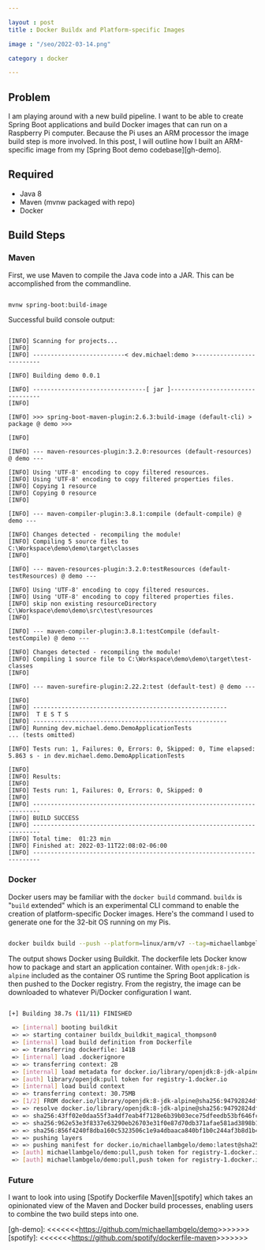 ```yaml
---

layout : post
title : Docker Buildx and Platform-specific Images

image : "/seo/2022-03-14.png"

category : docker

---
```


## Problem

I am playing around with a new build pipeline. I want to be able to create Spring Boot applications and build Docker images that can run on a Raspberry Pi computer. Because the Pi uses an ARM processor the image build step is more involved. In this post, I will outline how I built an ARM-specific image from my [Spring Boot demo codebase][gh-demo].

## Required

- Java 8
- Maven (mvnw packaged with repo)
- Docker

## Build Steps

### Maven

First, we use Maven to compile the Java code into a JAR. This can be accomplished from the commandline.

```bash

mvnw spring-boot:build-image

```

Successful build console output:

```log

[INFO] Scanning for projects...
[INFO]
[INFO] --------------------------< dev.michael:demo >--------------------------

[INFO] Building demo 0.0.1

[INFO] --------------------------------[ jar ]---------------------------------
[INFO]

[INFO] >>> spring-boot-maven-plugin:2.6.3:build-image (default-cli) > package @ demo >>>

[INFO]

[INFO] --- maven-resources-plugin:3.2.0:resources (default-resources) @ demo ---

[INFO] Using 'UTF-8' encoding to copy filtered resources.
[INFO] Using 'UTF-8' encoding to copy filtered properties files.
[INFO] Copying 1 resource
[INFO] Copying 0 resource
[INFO]

[INFO] --- maven-compiler-plugin:3.8.1:compile (default-compile) @ demo ---

[INFO] Changes detected - recompiling the module!
[INFO] Compiling 5 source files to C:\Workspace\demo\demo\target\classes
[INFO]

[INFO] --- maven-resources-plugin:3.2.0:testResources (default-testResources) @ demo ---

[INFO] Using 'UTF-8' encoding to copy filtered resources.
[INFO] Using 'UTF-8' encoding to copy filtered properties files.
[INFO] skip non existing resourceDirectory C:\Workspace\demo\demo\src\test\resources
[INFO]

[INFO] --- maven-compiler-plugin:3.8.1:testCompile (default-testCompile) @ demo ---

[INFO] Changes detected - recompiling the module!
[INFO] Compiling 1 source file to C:\Workspace\demo\demo\target\test-classes
[INFO]

[INFO] --- maven-surefire-plugin:2.22.2:test (default-test) @ demo ---

[INFO]
[INFO] -------------------------------------------------------
[INFO]  T E S T S
[INFO] -------------------------------------------------------
[INFO] Running dev.michael.demo.DemoApplicationTests
... (tests omitted)

[INFO] Tests run: 1, Failures: 0, Errors: 0, Skipped: 0, Time elapsed: 5.863 s - in dev.michael.demo.DemoApplicationTests

[INFO]
[INFO] Results:
[INFO]
[INFO] Tests run: 1, Failures: 0, Errors: 0, Skipped: 0
[INFO]
[INFO] ------------------------------------------------------------------------
[INFO] BUILD SUCCESS
[INFO] ------------------------------------------------------------------------
[INFO] Total time:  01:23 min
[INFO] Finished at: 2022-03-11T22:08:02-06:00
[INFO] ------------------------------------------------------------------------

```

### Docker

Docker users may be familiar with the `docker build` command. `buildx` is "`build` extended" which is an experimental CLI command to enable the creation of platform-specific Docker images. Here's the command I used to generate one for the 32-bit OS running on my Pis.

```bash

docker buildx build --push --platform=linux/arm/v7 --tag=michaellambgelo/demo:latest .

```

The output shows Docker using Buildkit. The dockerfile lets Docker know how to package and start an application container. With `openjdk:8-jdk-alpine` included as the container OS runtime the Spring Boot application is then pushed to the Docker registry. From the registry, the image can be downloaded to whatever Pi/Docker configuration I want.

```bash

[+] Building 38.7s (11/11) FINISHED

 => [internal] booting buildkit                                                                                                                                                                                         1.5s
 => => starting container buildx_buildkit_magical_thompson0                                                                                                                                                             1.5s
 => [internal] load build definition from Dockerfile                                                                                                                                                                    0.1s
 => => transferring dockerfile: 141B                                                                                                                                                                                    0.0s
 => [internal] load .dockerignore                                                                                                                                                                                       0.1s
 => => transferring context: 2B                                                                                                                                                                                         0.0s
 => [internal] load metadata for docker.io/library/openjdk:8-jdk-alpine                                                                                                                                                 3.1s
 => [auth] library/openjdk:pull token for registry-1.docker.io                                                                                                                                                          0.0s
 => [internal] load build context                                                                                                                                                                                       0.8s
 => => transferring context: 30.75MB                                                                                                                                                                                    0.7s
 => [1/2] FROM docker.io/library/openjdk:8-jdk-alpine@sha256:94792824df2df33402f201713f932b58cb9de94a0cd524164a0f2283343547b3                                                                                           7.1s
 => => resolve docker.io/library/openjdk:8-jdk-alpine@sha256:94792824df2df33402f201713f932b58cb9de94a0cd524164a0f2283343547b3                                                                                           0.1s
 => => sha256:43ff02e0daa55f3a4df7eab4f7128e6b39b03ece75dfeedb53bf646fce03529c 67.40MB / 67.40MB                                                                                                                        6.4s
 => => sha256:962e53e3f8337e63290eb26703e31f0e87d70db371afae581ad3898b1dccb972 238B / 238B                                                                                                                              0.1s
 => => sha256:856f4240f8dba160c5323506c1e9a4dbaaca840bf1b0c244af3b8d1b42b0f43b 2.35MB / 2.35MB                                                                                                                          0.9s
 => => pushing layers                                                                                                                                                                                                  22.4s
 => => pushing manifest for docker.io/michaellambgelo/demo:latest@sha256:87640f491f579237e378aa832614df036720da21ed0d74cbe248ba1ed6ae4acb                                                                               0.3s
 => [auth] michaellambgelo/demo:pull,push token for registry-1.docker.io                                                                                                                                                0.0s
 => [auth] michaellambgelo/demo:pull,push token for registry-1.docker.io

 ```

### Future

I want to look into using [Spotify Dockerfile Maven][spotify] which takes an opinionated view of the Maven and Docker build processes, enabling users to combine the two build steps into one.

[gh-demo]: <<<<<<<<https://github.com/michaellambgelo/demo>>>>>>>>
[spotify]: <<<<<<<<https://github.com/spotify/dockerfile-maven>>>>>>>>
